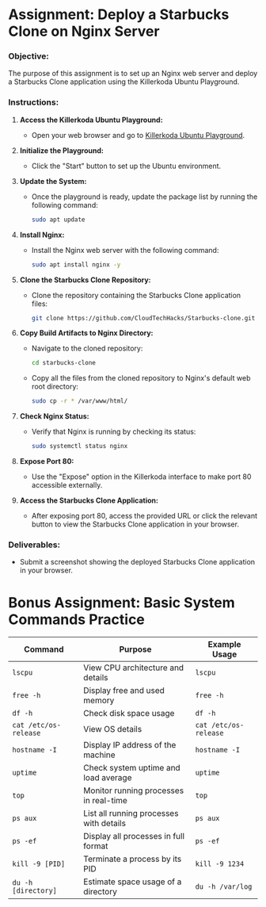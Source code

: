 # **Assignment: Deploy a Starbucks Clone on Nginx Server**

### **Objective:**  
The purpose of this assignment is to set up an Nginx web server and deploy a Starbucks Clone application using the Killerkoda Ubuntu Playground.

### **Instructions:**  

1. **Access the Killerkoda Ubuntu Playground:**  
   - Open your web browser and go to [Killerkoda Ubuntu Playground](https://killercoda.com/playgrounds/scenario/ubuntu).  

2. **Initialize the Playground:**  
   - Click the "Start" button to set up the Ubuntu environment.  

3. **Update the System:**  
   - Once the playground is ready, update the package list by running the following command:  
     ```sh
     sudo apt update
     ```

4. **Install Nginx:**  
   - Install the Nginx web server with the following command:  
     ```sh
     sudo apt install nginx -y
     ```

5. **Clone the Starbucks Clone Repository:**  
   - Clone the repository containing the Starbucks Clone application files:  
     ```sh
     git clone https://github.com/CloudTechHacks/Starbucks-clone.git
     ```

6. **Copy Build Artifacts to Nginx Directory:**  
   - Navigate to the cloned repository:  
     ```sh
     cd starbucks-clone
     ```  
   - Copy all the files from the cloned repository to Nginx's default web root directory:  
     ```sh
     sudo cp -r * /var/www/html/
     ```

7. **Check Nginx Status:**  
   - Verify that Nginx is running by checking its status:  
     ```sh
     sudo systemctl status nginx
     ```

8. **Expose Port 80:**  
   - Use the "Expose" option in the Killerkoda interface to make port 80 accessible externally.  

9. **Access the Starbucks Clone Application:**  
   - After exposing port 80, access the provided URL or click the relevant button to view the Starbucks Clone application in your browser.  

### **Deliverables:**  
- Submit a screenshot showing the deployed Starbucks Clone application in your browser.  

# Bonus Assignment: Basic System Commands Practice

| **Command**             | **Purpose**                                | **Example Usage**       |
|--------------------------|--------------------------------------------|--------------------------|
| `lscpu`                 | View CPU architecture and details          | `lscpu`                 |
| `free -h`               | Display free and used memory               | `free -h`               |
| `df -h`                 | Check disk space usage                     | `df -h`                 |
| `cat /etc/os-release`   | View OS details                            | `cat /etc/os-release`   |
| `hostname -I`           | Display IP address of the machine          | `hostname -I`           |
| `uptime`                | Check system uptime and load average       | `uptime`                |
| `top`                   | Monitor running processes in real-time     | `top`                   |
| `ps aux`                | List all running processes with details    | `ps aux`                |
| `ps -ef`                | Display all processes in full format       | `ps -ef`                |
| `kill -9 [PID]`         | Terminate a process by its PID             | `kill -9 1234`          |
| `du -h [directory]`     | Estimate space usage of a directory        | `du -h /var/log`        |
